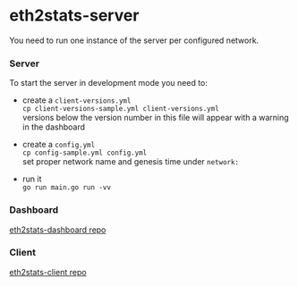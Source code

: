 # eth2stats-server

You need to run one instance of the server per configured network. 

### Server

To start the server in development mode you need to:
- create a `client-versions.yml`  
  `cp client-versions-sample.yml client-versions.yml`  
  versions below the version number in  this file will appear with a warning in the dashboard
  
- create a `config.yml`   
  `cp config-sample.yml config.yml`  
  set proper network name and genesis time under `network:`
  
- run it  
  `go run main.go run -vv`
  
### Dashboard

[eth2stats-dashboard  repo](https://github.com/ConsenSys/eth2stats-dashboard)
  
### Client

[eth2stats-client repo](https://github.com/Alethio/eth2stats-client)